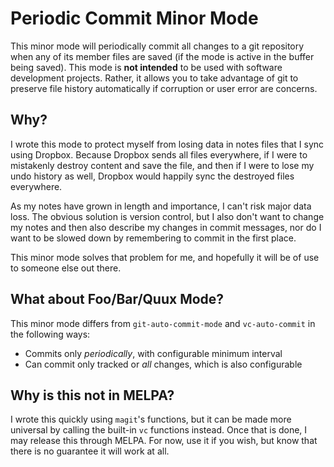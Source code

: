 # Periodic Commit Minor Mode

This minor mode will periodically commit all changes to a git repository when
any of its member files are saved (if the mode is active in the buffer being
saved). This mode is **not intended** to be used with software development
projects. Rather, it allows you to take advantage of git to preserve file
history automatically if corruption or user error are concerns.

## Why?

I wrote this mode to protect myself from losing data in notes files that I sync
using Dropbox. Because Dropbox sends all files everywhere, if I were to
mistakenly destroy content and save the file, and then if I were to lose my undo
history as well, Dropbox would happily sync the destroyed files everywhere.

As my notes have grown in length and importance, I can't risk major data
loss. The obvious solution is version control, but I also don't want to change
my notes and then also describe my changes in commit messages, nor do I want to
be slowed down by remembering to commit in the first place.

This minor mode solves that problem for me, and hopefully it will be of use to
someone else out there.

## What about Foo/Bar/Quux Mode?

This minor mode differs from `git-auto-commit-mode` and `vc-auto-commit` in the
following ways:

* Commits only _periodically_, with configurable minimum interval
* Can commit only tracked or _all_ changes, which is also configurable

## Why is this not in MELPA?

I wrote this quickly using `magit`'s functions, but it can be made more
universal by calling the built-in `vc` functions instead. Once that is done, I
may release this through MELPA. For now, use it if you wish, but know that there
is no guarantee it will work at all.
